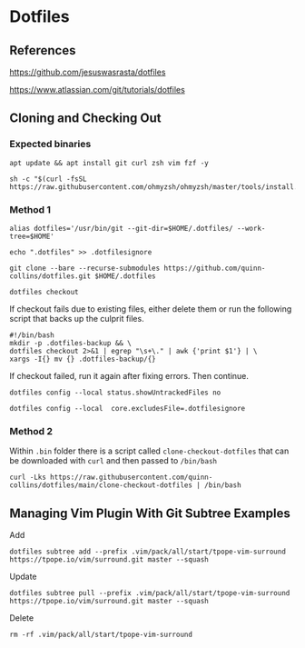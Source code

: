
# Dotfiles


## References

https://github.com/jesuswasrasta/dotfiles

https://www.atlassian.com/git/tutorials/dotfiles

## Cloning and Checking Out

### Expected binaries

```
apt update && apt install git curl zsh vim fzf -y
```
```
sh -c "$(curl -fsSL https://raw.githubusercontent.com/ohmyzsh/ohmyzsh/master/tools/install.sh)"
```

### Method 1

```
alias dotfiles='/usr/bin/git --git-dir=$HOME/.dotfiles/ --work-tree=$HOME'
```
```
echo ".dotfiles" >> .dotfilesignore
```
```
git clone --bare --recurse-submodules https://github.com/quinn-collins/dotfiles.git $HOME/.dotfiles
```
```
dotfiles checkout
```
If checkout fails due to existing files, either delete them or run the following script that backs up the culprit files.
```
#!/bin/bash
mkdir -p .dotfiles-backup && \
dotfiles checkout 2>&1 | egrep "\s+\." | awk {'print $1'} | \
xargs -I{} mv {} .dotfiles-backup/{}
```
If checkout failed, run it again after fixing errors. Then continue.
```
dotfiles config --local status.showUntrackedFiles no
```
```
dotfiles config --local  core.excludesFile=.dotfilesignore
```

### Method 2

Within `.bin` folder there is a script called `clone-checkout-dotfiles` that can be downloaded with `curl` and then passed to `/bin/bash`

```
curl -Lks https://raw.githubusercontent.com/quinn-collins/dotfiles/main/clone-checkout-dotfiles | /bin/bash
```

## Managing Vim Plugin With Git Subtree Examples

Add
```
dotfiles subtree add --prefix .vim/pack/all/start/tpope-vim-surround https://tpope.io/vim/surround.git master --squash
```
Update
```
dotfiles subtree pull --prefix .vim/pack/all/start/tpope-vim-surround https://tpope.io/vim/surround.git master --squash
```
Delete
```
rm -rf .vim/pack/all/start/tpope-vim-surround
```
